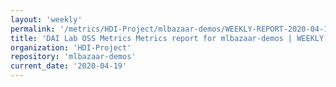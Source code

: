 ```yaml
---
layout: 'weekly'
permalink: '/metrics/HDI-Project/mlbazaar-demos/WEEKLY-REPORT-2020-04-19'
title: 'DAI Lab OSS Metrics Metrics report for mlbazaar-demos | WEEKLY-REPORT-2020-04-19'
organization: 'HDI-Project'
repository: 'mlbazaar-demos'
current_date: '2020-04-19'
---
```

